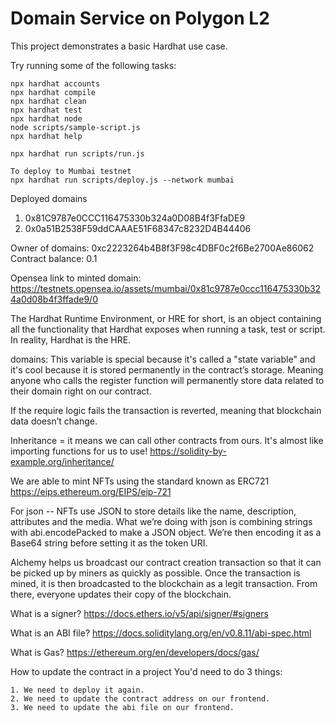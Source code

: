 # Domain Service on Polygon L2

This project demonstrates a basic Hardhat use case. 

Try running some of the following tasks:

```shell
npx hardhat accounts
npx hardhat compile
npx hardhat clean
npx hardhat test
npx hardhat node
node scripts/sample-script.js
npx hardhat help
```
```shell
npx hardhat run scripts/run.js
```

```shell
To deploy to Mumbai testnet
npx hardhat run scripts/deploy.js --network mumbai
```

Deployed domains
1. 0x81C9787e0CCC116475330b324a0D08B4f3FfaDE9
2. 0x0a51B2538F59ddCAAAE51F68347c8232D4B44406

Owner of domains: 0xc2223264b4B8f3F98c4DBF0c2f6Be2700Ae86062
Contract balance: 0.1

Opensea link to minted domain: https://testnets.opensea.io/assets/mumbai/0x81c9787e0ccc116475330b324a0d08b4f3ffade9/0

The Hardhat Runtime Environment, or HRE for short, is an object containing all the functionality that Hardhat exposes when running a task, test or script. In reality, Hardhat is the HRE.

domains: This variable is special because it's called a "state variable" and it's cool because it is stored permanently in the contract’s storage. Meaning anyone who calls the register function will permanently store data related to their domain right on our contract.

If the require logic fails the transaction is reverted, meaning that blockchain data doesn’t change.

Inheritance = it means we can call other contracts from ours. It's almost like importing functions for us to use!
https://solidity-by-example.org/inheritance/

We are able to mint NFTs using the standard known as ERC721 
https://eips.ethereum.org/EIPS/eip-721

For json -- NFTs use JSON to store details like the name, description, attributes and the media. What we’re doing with json is combining strings with abi.encodePacked to make a JSON object. We’re then encoding it as a Base64 string before setting it as the token URI.

Alchemy helps us broadcast our contract creation transaction so that it can be picked up by miners as quickly as possible. Once the transaction is mined, it is then broadcasted to the blockchain as a legit transaction. From there, everyone updates their copy of the blockchain.

What is a signer?
https://docs.ethers.io/v5/api/signer/#signers

What is an ABI file?
https://docs.soliditylang.org/en/v0.8.11/abi-spec.html

What is Gas?
https://ethereum.org/en/developers/docs/gas/

How to update the contract in a project
You'd need to do 3 things:

```shell
1. We need to deploy it again.
2. We need to update the contract address on our frontend.
3. We need to update the abi file on our frontend.
```